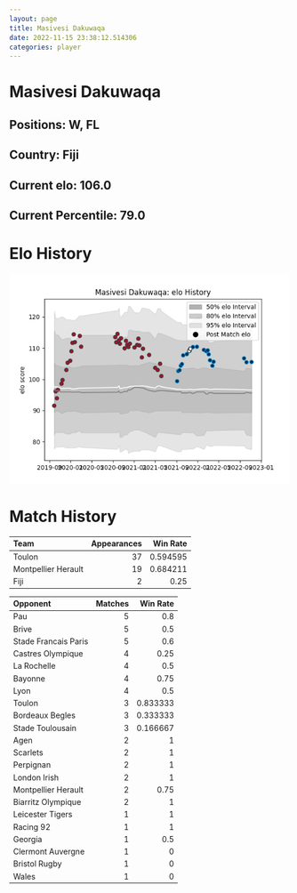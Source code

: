 ```yaml
---  
layout: page  
title: Masivesi Dakuwaqa  
date: 2022-11-15 23:38:12.514306  
categories: player  
---
```

# Masivesi Dakuwaqa

## Positions: W, FL

## Country: Fiji

## Current elo: 106.0

## Current Percentile: 79.0

# Elo History


![elo history](history_MasivesiDakuwaqa.png)
# Match History


| Team                |   Appearances |   Win Rate |
|:--------------------|--------------:|-----------:|
| Toulon              |            37 |   0.594595 |
| Montpellier Herault |            19 |   0.684211 |
| Fiji                |             2 |   0.25     |

| Opponent             |   Matches |   Win Rate |
|:---------------------|----------:|-----------:|
| Pau                  |         5 |   0.8      |
| Brive                |         5 |   0.5      |
| Stade Francais Paris |         5 |   0.6      |
| Castres Olympique    |         4 |   0.25     |
| La Rochelle          |         4 |   0.5      |
| Bayonne              |         4 |   0.75     |
| Lyon                 |         4 |   0.5      |
| Toulon               |         3 |   0.833333 |
| Bordeaux Begles      |         3 |   0.333333 |
| Stade Toulousain     |         3 |   0.166667 |
| Agen                 |         2 |   1        |
| Scarlets             |         2 |   1        |
| Perpignan            |         2 |   1        |
| London Irish         |         2 |   1        |
| Montpellier Herault  |         2 |   0.75     |
| Biarritz Olympique   |         2 |   1        |
| Leicester Tigers     |         1 |   1        |
| Racing 92            |         1 |   1        |
| Georgia              |         1 |   0.5      |
| Clermont Auvergne    |         1 |   0        |
| Bristol Rugby        |         1 |   0        |
| Wales                |         1 |   0        |